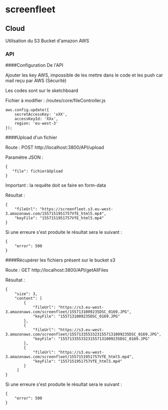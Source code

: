 # screenfleet

## Cloud

Utilisation du S3 Bucket d'amazon AWS

### API

####Configuration De l'API

Ajouter les key AWS, impossible de les mettre dans le code et les push car mail reçu par AWS (Sécurité)

Les codes sont sur le sketchboard 

Fichier à modifier : /routes/core/fileController.js
```
aws.config.update({
    secretAccessKey: 'xXX',
    accessKeyId: 'XXx',
    region: 'eu-west-3'
});
```

####Upload d'un fichier

Route : POST http://localhost:3800/API/upload

Paramètre JSON :

```
{
   "file": fichieràUpload
}
```

Important : la requête doit se faire en form-data



Résultat :
```
{
    "fileUrl": "https://screenfleet.s3.eu-west-3.amazonaws.com/1557151951757VfE_html5.mp4",
    "keyFile": "1557151951757VfE_html5.mp4"
}
```

Si une erreure s'est produite le résultat sera le suivant :
```
{
    "error": 500
}
```


####Récupérer les fichiers présent sur le bucket s3

Route : GET http://localhost:3800/API/getAllFiles

Résultat :
```
{
    "size": 3,
    "content": [
        {
            "fileUrl": "https://s3.eu-west-3.amazonaws.com/screenfleet/1557131009235DSC_0169.JPG",
            "keyFile": "1557131009235DSC_0169.JPG"
        },
        {
            "fileUrl": "https://s3.eu-west-3.amazonaws.com/screenfleet/15571335533231557131009235DSC_0169.JPG",
            "keyFile": "15571335533231557131009235DSC_0169.JPG"
        },
        {
            "fileUrl": "https://s3.eu-west-3.amazonaws.com/screenfleet/1557151951757VfE_html5.mp4",
            "keyFile": "1557151951757VfE_html5.mp4"
        }
     ]
}
```
Si une erreure s'est produite le résultat sera le suivant :
```
{
    "error": 500
}
```
